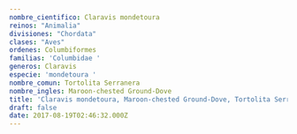 ```yaml
---
nombre_cientifico: Claravis mondetoura
reinos: "Animalia"
divisiones: "Chordata"
clases: "Aves"
ordenes: Columbiformes
familias: 'Columbidae '
generos: Claravis
especie: 'mondetoura '
nombre_comun: Tortolita Serranera
nombre_ingles: Maroon-chested Ground-Dove
title: 'Claravis mondetoura, Maroon-chested Ground-Dove, Tortolita Serranera'
draft: false
date: 2017-08-19T02:46:32.000Z
---
```


